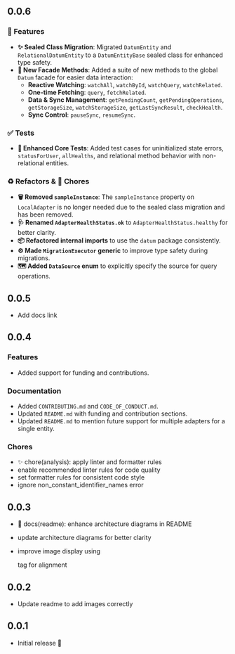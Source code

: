 ## 0.0.6

### 🚀 Features

- **✨ Sealed Class Migration**: Migrated `DatumEntity` and `RelationalDatumEntity` to a `DatumEntityBase` sealed class for enhanced type safety.
- **🚀 New Facade Methods**: Added a suite of new methods to the global `Datum` facade for easier data interaction:
  - **Reactive Watching**: `watchAll`, `watchById`, `watchQuery`, `watchRelated`.
  - **One-time Fetching**: `query`, `fetchRelated`.
  - **Data & Sync Management**: `getPendingCount`, `getPendingOperations`, `getStorageSize`, `watchStorageSize`, `getLastSyncResult`, `checkHealth`.
  - **Sync Control**: `pauseSync`, `resumeSync`.

### ✅ Tests

- **🧪 Enhanced Core Tests**: Added test cases for uninitialized state errors, `statusForUser`, `allHealths`, and relational method behavior with non-relational entities.

### ♻️ Refactors & 🧹 Chores

- **🗑️ Removed `sampleInstance`**: The `sampleInstance` property on `LocalAdapter` is no longer needed due to the sealed class migration and has been removed.
- **🩺 Renamed `AdapterHealthStatus.ok`** to `AdapterHealthStatus.healthy` for better clarity.
- **📦 Refactored internal imports** to use the `datum` package consistently.
- **⚙️ Made `MigrationExecutor` generic** to improve type safety during migrations.
- **🗺️ Added `DataSource` enum** to explicitly specify the source for query operations.

## 0.0.5
- Add docs link



## 0.0.4

### Features

- Added support for funding and contributions.

### Documentation

- Added `CONTRIBUTING.md` and `CODE_OF_CONDUCT.md`.
- Updated `README.md` with funding and contribution sections.
- Updated `README.md` to mention future support for multiple adapters for a single entity.

### Chores

- ✨ chore(analysis): apply linter and formatter rules
- enable recommended linter rules for code quality
- set formatter rules for consistent code style
- ignore non_constant_identifier_names error

## 0.0.3
- 📝 docs(readme): enhance architecture diagrams in README

- update architecture diagrams for better clarity
- improve image display using <p> tag for alignment


## 0.0.2
- Update readme to add images correctly


## 0.0.1
- Initial release 🎉
